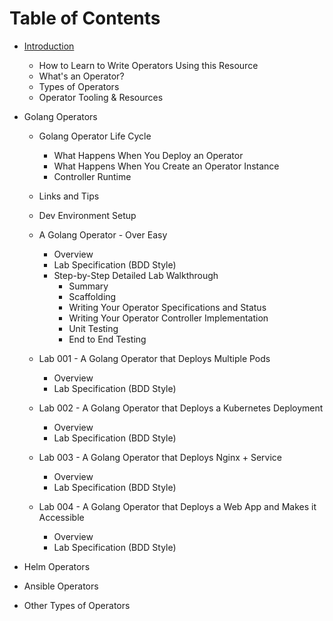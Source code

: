 # Table of Contents

- [Introduction](01/00-introduction.md)
  - How to Learn to Write Operators Using this Resource
  - What's an Operator?
  - Types of Operators
  - Operator Tooling & Resources

- Golang Operators
  
  - Golang Operator Life Cycle
    - What Happens When You Deploy an Operator
    - What Happens When You Create an Operator Instance
    - Controller Runtime
  
  - Links and Tips
  
  - Dev Environment Setup

  - A Golang Operator - Over Easy
    - Overview
    - Lab Specification (BDD Style)
    - Step-by-Step Detailed Lab Walkthrough
      - Summary
      - Scaffolding
      - Writing Your Operator Specifications and Status
      - Writing Your Operator Controller Implementation
      - Unit Testing
      - End to End Testing

  - Lab 001 - A Golang Operator that Deploys Multiple Pods
    - Overview
    - Lab Specification (BDD Style)

  - Lab 002 - A Golang Operator that Deploys a Kubernetes Deployment
    - Overview
    - Lab Specification (BDD Style)

  - Lab 003 - A Golang Operator that Deploys Nginx + Service
    - Overview
    - Lab Specification (BDD Style)

  - Lab 004 - A Golang Operator that Deploys a Web App and Makes it 
  Accessible
    - Overview
    - Lab Specification (BDD Style)

- Helm Operators

- Ansible Operators

- Other Types of Operators
